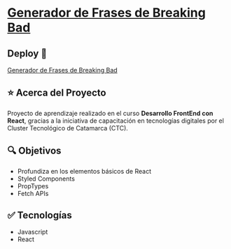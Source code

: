 # [Generador de Frases de Breaking Bad]()

## Deploy 🔻

[Generador de Frases de Breaking Bad]()

## ⭐ Acerca del Proyecto

Proyecto de aprendizaje realizado en el curso **Desarrollo FrontEnd con React**, gracias a la iniciativa de capacitación en tecnologías digitales por el Cluster Tecnológico de Catamarca (CTC).

## 🔍 Objetivos

- Profundiza en los elementos básicos de React
- Styled Components
- PropTypes
- Fetch APIs

## ✅ Tecnologías

- Javascript
- React

